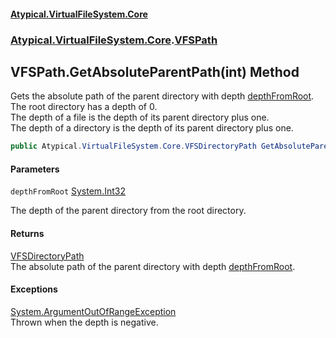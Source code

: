 #### [Atypical.VirtualFileSystem.Core](VirtualFileSystem.md 'VirtualFileSystem')
### [Atypical.VirtualFileSystem.Core](VirtualFileSystem.md#Atypical.VirtualFileSystem.Core 'Atypical.VirtualFileSystem.Core').[VFSPath](VFSPath.md 'Atypical.VirtualFileSystem.Core.VFSPath')

## VFSPath.GetAbsoluteParentPath(int) Method

Gets the absolute path of the parent directory with depth [depthFromRoot](VFSPath.GetAbsoluteParentPath(int).md#Atypical.VirtualFileSystem.Core.VFSPath.GetAbsoluteParentPath(int).depthFromRoot 'Atypical.VirtualFileSystem.Core.VFSPath.GetAbsoluteParentPath(int).depthFromRoot').  
The root directory has a depth of 0.  
The depth of a file is the depth of its parent directory plus one.  
The depth of a directory is the depth of its parent directory plus one.

```csharp
public Atypical.VirtualFileSystem.Core.VFSDirectoryPath GetAbsoluteParentPath(int depthFromRoot);
```
#### Parameters

<a name='Atypical.VirtualFileSystem.Core.VFSPath.GetAbsoluteParentPath(int).depthFromRoot'></a>

`depthFromRoot` [System.Int32](https://docs.microsoft.com/en-us/dotnet/api/System.Int32 'System.Int32')

The depth of the parent directory from the root directory.

#### Returns
[VFSDirectoryPath](VFSDirectoryPath.md 'Atypical.VirtualFileSystem.Core.VFSDirectoryPath')  
The absolute path of the parent directory with depth [depthFromRoot](VFSPath.GetAbsoluteParentPath(int).md#Atypical.VirtualFileSystem.Core.VFSPath.GetAbsoluteParentPath(int).depthFromRoot 'Atypical.VirtualFileSystem.Core.VFSPath.GetAbsoluteParentPath(int).depthFromRoot').

#### Exceptions

[System.ArgumentOutOfRangeException](https://docs.microsoft.com/en-us/dotnet/api/System.ArgumentOutOfRangeException 'System.ArgumentOutOfRangeException')  
Thrown when the depth is negative.